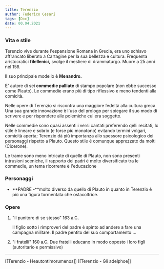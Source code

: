```yaml
---
title: Terenzio
author: Federico Cesari
tags: [Doc]
date: 00.04.2021
---
```

### Vita e stile

Terenzio vive durante l'espansione Romana in Grecia, era uno schiavo affrancato liberato a Cartagine per la sua bellezza e cultura. Frequenta aristocratici **filellenici,** svolge il mestiere di drammaturgo. Muore a 25 anni nel 159.

Il suo principale modello è **Menandro.**

E' autore di sei **commedie palliate** di stampo popolare (non ebbe successo come Plauto). Le commedie erano più di tipo riflessivo e meno tendenti alla comicità.

Nelle opere di Terenzio si riscontra una maggiore fedeltà alla cultura greca. Una sua grande innovazione è l'uso del prologo per spiegare il suo modo di scrivere e per rispondere alle polemiche cui era soggetto.

Nelle commedie sono quasi assenti i versi cantati preferendo qelli recitati, lo stile è lineare e sobrio (e forse più monotono) evitando termini volgari, comicità aperta; Terenzio dà più importanza allo spessore psicologico dei personaggi rispetto a Plauto. Questo stile è comunque apprezzato da molti (Cicerone).

Le trame sono meno intricate di quelle di Plauto, non sono presenti intrusioni sceniche, il rapporto dei padri è molto diversificato tra le commedie, un tema ricorrente è l'educazione

### Personaggi

-   **PADRE -**molto diverso da quello di Plauto in quanto in Terenzio è più una figura tormentata che ostacoltrice.

### Opere

1.  "Il punitore di se stesso" 163 a.C.
    
    Il figlio sotto i rimproveri del padre è spinto ad andere a fare una campagna militare. Il padre pentito del suo comportamento ...
    
2.  "I fratelli" 160 a.C.   Due fratelli educano in modo opposto i loro figli (autoritario e permissivo)

---

[[Terenzio - Heautontimorumenos]]
[[Terenzio - Gli adelphoe]]


